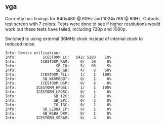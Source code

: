 ## vga

Currently has timings for 640x480 @ 60Hz and 1024x768 @ 60Hz. Outputs test screen with 7 colors. Tests were done to see if higher resolutions would work but these tests have failed, including 720p and 1080p.

Switched to using external 36MHz clock instead of internal clock to reduced noise.

```
Info: Device utilisation:
Info: 	         ICESTORM_LC:   542/ 5280    10%
Info: 	        ICESTORM_RAM:     0/   30     0%
Info: 	               SB_IO:     5/   96     5%
Info: 	               SB_GB:     4/    8    50%
Info: 	        ICESTORM_PLL:     1/    1   100%
Info: 	         SB_WARMBOOT:     0/    1     0%
Info: 	        ICESTORM_DSP:     0/    8     0%
Info: 	      ICESTORM_HFOSC:     1/    1   100%
Info: 	      ICESTORM_LFOSC:     0/    1     0%
Info: 	              SB_I2C:     0/    2     0%
Info: 	              SB_SPI:     0/    2     0%
Info: 	              IO_I3C:     0/    2     0%
Info: 	         SB_LEDDA_IP:     0/    1     0%
Info: 	         SB_RGBA_DRV:     0/    1     0%
Info: 	      ICESTORM_SPRAM:     0/    4     0%
```
